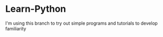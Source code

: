 # Learn-Python
I'm using this branch to try out simple programs and tutorials to develop familiarity
